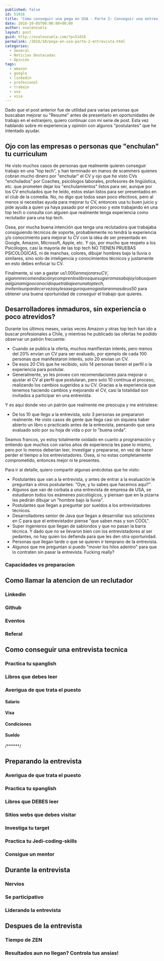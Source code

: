 ```yaml
---
published: false
id: 51016
title: 'Cómo conseguir una pega en USA - Parte 2: Conseguir una entrevista'
date: 2016-10-05T00:00:00+00:00
author: ovalenzuela
layout: post
guid: http://ovalenzuela.com/?p=51016
permalink: /2016/10/pega-en-usa-parte-2-entrevista.html
categories:
  - General
  - Noticias Destacadas
  - Opinión
tags:
  - amazon
  - google
  - linkedin
  - profesional
  - trabajo
  - usa
  - visa
---
```


Dado que el post anterior fue de utilidad para varias personas que buscaban mejorar su "Resume" antes de presentarlo en oportunidades de trabajo en el extranjero, quiero continuar con mi serie de post. Esta vez hablando sobre mi experiencia y opinión con algunos "postulantes" que he intentado ayudar.

## Ojo con las empresas o personas que "enchulan" tu curriculum

He visto muchos casos de personas que realmente quieren conseguir trabajo en una "top tech", y han terminado en manos de scammers quienes cobran mucho dinero por "enchular" el CV y ojo que he visto CVs "enchulados" por Coaches, psicólogos laborales, profesores de lingüística, etc. que prometen dejar los "enchulamientos" listos para ser, aunque por los CV enchulados que he leído, estos estan listos para ser presentados en el club de la comedia. No, no digo que todos sean poco efectivos, pero al menos si necesitas ayuda para mejorar tu CV, entonces usa tu buen juicio y pide ayuda a quien ya haya pasado por el proceso y este trabajando en una top tech o consulta con alguien que realmente tenga experiencia como reclutador para una top tech.

Osea, por mucha buena intención que tenga una reclutadora que trabajaba consiguiendo técnicos de soporte, probablemente no tendrá la experiencia y/o conocimiento para mejorar tu CV con la idea de ser presentado en Google, Amazon, Microsoft, Apple, etc. Y ojo, por mucho que respeto a los Psicólogos, casi la mayoría 
de las top tech NO TIENEN PRUEBAS PSICOLÓGICAS, ni de manchas, colores, dibujar hombres bajo la lluvia o similares, sino solo de inteligencia y conocimientos técnicos y justamente en esto debes enfocar tu CV. 

Finalmente, si van a gastar us$1.000 en mejorar su CV, sigan mi recomendación y compren los libros que sugiero mas abajo y/o busquen a algún amigo o conocido que trabaje en una top tech, invítenle un par de cervezas y les aseguro que no gastaran mas de us$50 para obtener una buena oportunidad de conseguir el trabajo que quieres.

## Desarrolladores inmaduros, sin experiencia o poco atrevidos?

Durante los últimos meses, varias veces Amazon y otras top tech han ido a buscar profesionales a Chile, y mientras he publicado las ofertas he podido observar un patrón frecuente:
* Cuando se publica la oferta, muchos manifiestan interés, pero menos del 20% envían un CV para ser evaluado, por ejemplo de cada 100 personas que manifestaron interés, solo 20 envían un CV.
* De esos 20 CVs que he recibido, solo 14 personas tienen el perfil o la experiencia para postular.
* Generalmente, yo les proveo con recomendaciones para mejorar o ajustar el CV al perfil que postularan, pero solo 10 continua el proceso, realizando los cambios sugeridos a su CV. Gracias a la experiencia que tenemos haciendo cambios y mejorando el CV, casi la totalidad son invitados a participar en una entrevista.

Y es aquí donde veo un patrón que realmente me preocupa y me entristese:

* De los 10 que llego a la entrevista, solo 3 personas se prepararon realmente. He visto casos de gente que llega casi sin siquiera haber abierto un libro 
o practicado antes de la entrevista, pensando que sera evaluado solo por su hoja de vida o por lo "buena onda".

Seamos francos, yo estoy totalmente oxidado en cuanto a programación y entiendo que muchos con varios años de experiencia les pase lo mismo, pero por lo menos deberían leer, investigar y prepararse, en vez de hacer perder el tiempo a los entrevistadores. Osea, si no estas completamente comprometido, entonces mejor ni te presentes.

Para ir al detalle, quiero compartir algunas anécdotas que he visto:

* Postulantes que van a la entrevista, y antes de entrar a la evaluación le preguntan a otros postulantes: "Oye, y tu sabes que hacemos aquí?".
* Algunos que van de corbata a una entrevista de empresa de USA, se estudiaron todos los exámenes psicológicos, y piensan que en la pizarra les pedirán dibujar un "hombre bajo la lluvia".
* Postulantes que llegan a preguntar por sueldos a los entrevistadores técnicos.
* Desarrolladores senior de Java que llegan a desarrollar sus soluciones en C para que el entrevistador piense "que saben mas y son COOL".
* Super ingenieros que llegan de sabiondos y que no pasan la barra técnica. Y dado que no se llevaron bien con los entrevistadores al ser pedantes, no hay quien 
los defienda para que les den otra oportunidad.
* Personas que llegan tarde o que se quieren ir temprano de la entrevista.
* Algunos que me preguntan si puedo "mover los hilos adentro" para que lo contraten sin pasar la entrevista.
Fucking really?

### Capacidades vs preparacion

## Como llamar la atencion de un reclutador
### Linkedin
### Github
### Eventos
### Referal

## Como conseguir una entrevista tecnica
### Practica tu spanglish
### Libros que debes leer
### Averigua de que trata el puesto
#### Salario
#### Visa
#### Condiciones
#### Sueldo


/******/


## Preparando la entrevista
### Averigua de que trata el puesto
### Practica tu spanglish
### Libros que DEBES leer
### Sitios webs que debes visitar
### Investiga tu target
### Practica tu Jedi-coding-skills
### Consigue un mentor

## Durante la entrevista
### Nervios
### Se participativo
### Liderando la entrevista

## Despues de la entrevista
### Tiempo de ZEN
### Resultados aun no llegan? Controla tus ansias!
